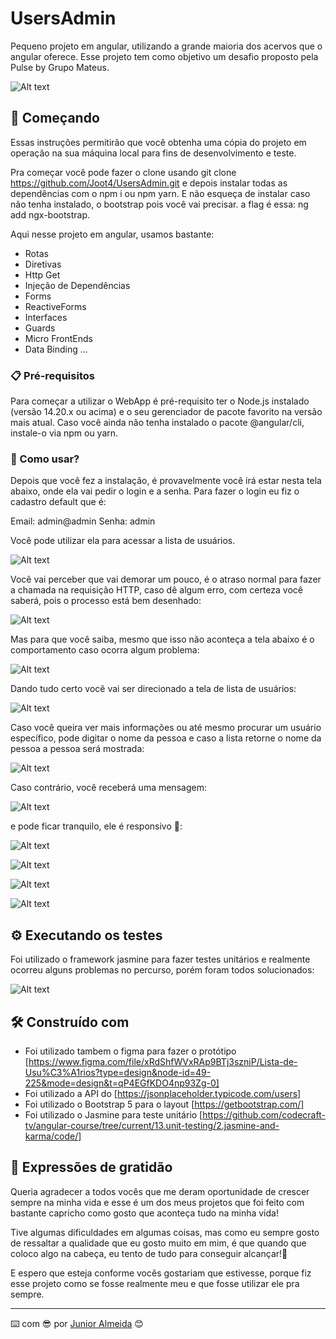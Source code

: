 # UsersAdmin

Pequeno projeto em angular, utilizando a grande maioria dos acervos que o angular oferece. Esse projeto tem como objetivo um desafio proposto pela Pulse by Grupo Mateus.

![Alt text](image.png)

## 🚀 Começando

Essas instruções permitirão que você obtenha uma cópia do projeto em operação na sua máquina local para fins de desenvolvimento e teste.

Pra começar você pode fazer o clone usando git clone https://github.com/Joot4/UsersAdmin.git e depois instalar todas as dependências com o npm i ou npm yarn. E não esqueça de instalar caso não tenha instalado, o bootstrap pois você vai precisar. 
a flag é essa: ng add ngx-bootstrap.

Aqui nesse projeto em angular, usamos bastante:

* Rotas
* Diretivas
* Http Get
* Injeção de Dependências
* Forms
* ReactiveForms
* Interfaces
* Guards
* Micro FrontEnds
* Data Binding ...

### 📋 Pré-requisitos

Para começar a utilizar o WebApp é pré-requisito ter o Node.js instalado (versão 14.20.x ou acima) e o seu gerenciador de pacote favorito na versão mais atual. Caso você ainda não tenha instalado o pacote @angular/cli, instale-o via npm ou yarn.

### 🔧 Como usar?

Depois que você fez a instalação, é provavelmente você irá estar nesta tela abaixo, onde ela vai pedir o login e a senha.
Para fazer o login eu fiz o cadastro default que é:

Email: admin@admin
Senha: admin

Você pode utilizar ela para acessar a lista de usuários.

![Alt text](/assetsReadme/image.png)

Você vai perceber que vai demorar um pouco, é o atraso normal para fazer a chamada na requisição HTTP, caso dê algum erro, com certeza você saberá, pois o processo está bem desenhado:

![Alt text](/assetsReadme/image-1.png)

Mas para que você saiba, mesmo que isso não aconteça a tela abaixo é o comportamento caso ocorra algum problema:

![Alt text](/assetsReadme/image-2.png)

Dando tudo certo você vai ser direcionado a tela de lista de usuários:

![Alt text](/assetsReadme/image-3.png)

Caso você queira ver mais informações ou até mesmo procurar um usuário específico, pode digitar o nome da pessoa e caso a lista retorne o nome da pessoa a pessoa será mostrada:

![Alt text](/assetsReadme/image-4.png)

Caso contrário, você receberá uma mensagem:

![Alt text](/assetsReadme/image-5.png)

e pode ficar tranquilo, ele é responsivo 🥳:

![Alt text](/assetsReadme/image-7.png)

![Alt text](/assetsReadme/image-8.png)

![Alt text](/assetsReadme/image-9.png)

![Alt text](/assetsReadme/image-10.png)


## ⚙️ Executando os testes

Foi utilizado o framework jasmine para fazer testes unitários e realmente ocorreu alguns problemas no percurso, porém foram todos solucionados:

![Alt text](/assetsReadme/image-6.png)

## 🛠️ Construído com

* Foi utilizado tambem o figma para fazer o protótipo [https://www.figma.com/file/xRdShfWVxRAp9BTj3szniP/Lista-de-Usu%C3%A1rios?type=design&node-id=49-225&mode=design&t=qP4EGfKDO4np93Zg-0]
* Foi utilizado a API do [https://jsonplaceholder.typicode.com/users]
* Foi utilizado o Bootstrap 5 para o layout [https://getbootstrap.com/]
* Foi utilizado o Jasmine para teste unitário [https://github.com/codecraft-tv/angular-course/tree/current/13.unit-testing/2.jasmine-and-karma/code/]

## 🎁 Expressões de gratidão


Queria agradecer a todos vocês que me deram oportunidade de crescer sempre na minha vida e esse é um dos meus projetos que foi feito com bastante capricho como gosto que aconteça tudo na minha vida!

Tive algumas dificuldades em algumas coisas, mas como eu sempre gosto de ressaltar a qualidade que eu gosto muito em mim, é que quando que coloco algo na cabeça, eu tento de tudo para conseguir alcançar!📢

E espero que esteja conforme vocês gostariam que estivesse, porque fiz esse projeto como se fosse realmente meu e que fosse utilizar ele pra sempre.


---
⌨️ com 😎 por [Junior Almeida](https://github.com/Joot4) 😊
